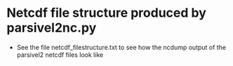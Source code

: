 
# Netcdf file structure produced by parsivel2nc.py
- See the file netcdf_filestructure.txt to see how the ncdump output of the parsivel2 netcdf files look like
